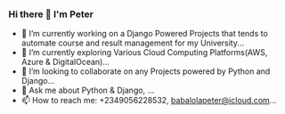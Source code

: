 ### Hi there 👋 I'm Peter

<!--
**developerayyo/developerayyo** is a ✨ _special_ ✨ repository because its `README.md` (this file) appears on your GitHub profile.

Here are some ideas to get you started:

- 🔭 I’m currently working on a Django Powered Projects that tends to automate course and result management for my University...
- 🌱 I’m currently exploring Various Cloud Computing Platforms(AWS, Azure & DigitalOcean)...
- 👯 I’m looking to collaborate on any Projects powered by Python and Django...
- 🤔 I’m looking for help with...
- 💬 Ask me about Python, Django, ...
- 📫 How to reach me: +2349056228532, +17864653860, babalolapeter@icloud.com...
- 😄 Pronouns: ...
- ⚡ Fun fact: ...
-->
- 🔭 I’m currently working on a Django Powered Projects that tends to automate course and result management for my University...
- 🌱 I’m currently exploring Various Cloud Computing Platforms(AWS, Azure & DigitalOcean)...
- 👯 I’m looking to collaborate on any Projects powered by Python and Django...
- 💬 Ask me about Python & Django, ...
- 📫 How to reach me: +2349056228532, babalolapeter@icloud.com...
